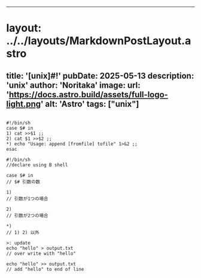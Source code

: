 
---
# layout: ../../layouts/MarkdownPostLayout.astro
title: '[unix]#!'
pubDate: 2025-05-13
description: 'unix'
author: 'Noritaka'
image:
    url: 'https://docs.astro.build/assets/full-logo-light.png'
    alt: 'Astro'
tags: ["unix"]
---



```

#!/bin/sh
case $# in
1) cat >>$1 ;;
2) cat $1 >>$2 ;;
*) echo "Usage: append [fromfile] tofile" 1>&2 ;;
esac

#!/bin/sh
//declare using B shell

case $# in 
// $# 引数の数

1)  
// 引数が1つの場合

2) 
// 引数が2つの場合

*)
// 1) 2) 以外

>: update 
echo "hello" > output.txt
// over write with "hello"

echo "hello" >> output.txt
// add "hello" to end of line
```
